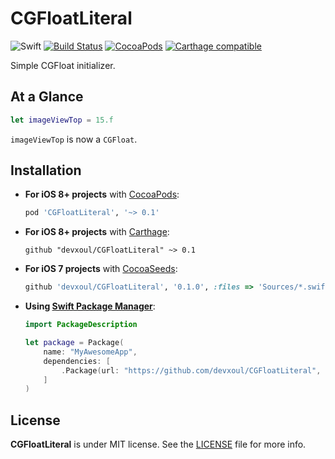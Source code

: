 CGFloatLiteral
==============

![Swift](https://img.shields.io/badge/Swift-2.1-orange.svg)
[![Build Status](https://travis-ci.org/devxoul/CGFloatLiteral.svg)](https://travis-ci.org/devxoul/CGFloatLiteral)
[![CocoaPods](http://img.shields.io/cocoapods/v/CGFloatLiteral.svg)](https://cocoapods.org/pods/CGFloatLiteral)
[![Carthage compatible](https://img.shields.io/badge/Carthage-compatible-4BC51D.svg?style=flat)](https://github.com/Carthage/Carthage)

Simple CGFloat initializer.


At a Glance
-----------

```swift
let imageViewTop = 15.f
```

`imageViewTop` is now a `CGFloat`.


Installation
------------

- **For iOS 8+ projects** with [CocoaPods](https://cocoapods.org):

    ```ruby
    pod 'CGFloatLiteral', '~> 0.1'
    ```
    
- **For iOS 8+ projects** with [Carthage](https://github.com/Carthage/Carthage):

    ```
    github "devxoul/CGFloatLiteral" ~> 0.1
    ```

- **For iOS 7 projects** with [CocoaSeeds](https://github.com/devxoul/CocoaSeeds):

    ```ruby
    github 'devxoul/CGFloatLiteral', '0.1.0', :files => 'Sources/*.swift'
    ```
    
- **Using [Swift Package Manager](https://swift.org/package-manager)**:

    ```swift
    import PackageDescription

    let package = Package(
        name: "MyAwesomeApp",
        dependencies: [
            .Package(url: "https://github.com/devxoul/CGFloatLiteral", "0.1.0"),
        ]
    )
    ```


License
-------

**CGFloatLiteral** is under MIT license. See the [LICENSE](LICENSE) file for more info.
